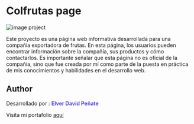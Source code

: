 # Colfrutas page

![image project](https://res.cloudinary.com/dnbdpnvz1/image/upload/v1691941800/images_project/p7w52i9br9cgy5v9xqdz.png)

Este proyecto es una página web informativa desarrollada para una compañía exportadora de frutas. En esta página, los usuarios pueden encontrar información sobre la compañía, sus productos y cómo contactarlos. Es importante señalar que esta página no es oficial de la compañía, sino que fue creada por mí como parte de la puesta en práctica de mis conocimientos y habilidades en el desarrollo web.

## Author

Desarrollado por : <span style="color:#4f46e5; font-weight: 700">Elver David Peñate</span>

Visita mi portafolio [aquí](https://elvportafolio.website)